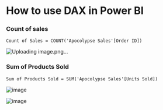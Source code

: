 # How to use DAX in Power BI

### Count of sales
```dax
Count of Sales = COUNT('Apocolypse Sales'[Order ID])
```

![Uploading image.png…]()




### Sum of Products Sold
```dax
Sum of Products Sold = SUM('Apocolypse Sales'[Units Sold])
```
![image](https://github.com/user-attachments/assets/6b44328f-049f-409e-a0c8-2aa5a03b340f)

![image](https://github.com/user-attachments/assets/a5e3998c-3991-4ada-8d62-7279ace416e5)



